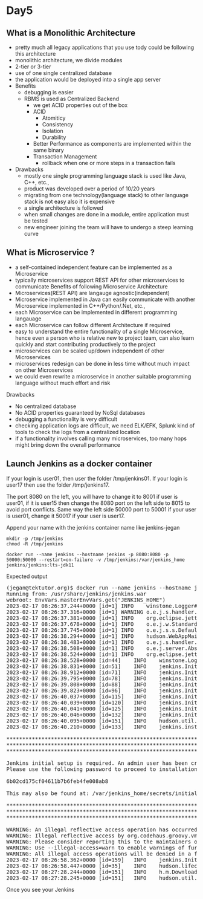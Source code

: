 # Day5

## What is a Monolithic Architecture
- pretty much all legacy applications that you use tody could be following this architecture
- monolithic architecture, we divide modules
- 2-tier or 3-tier 
- use of one single centralized database
- the application would be deployed into a single app server
- Benefits
  - debugging is easier
  - RBMS is used as Centralized Backend
    - we get ACID properties out of the box
    - ACID
      - Atomiticy
      - Consistency
      - Isolation
      - Durability
    - Better Performance as components are implemented within the same binary
    - Transaction Management
      - rollback when one or more steps in a transaction fails
- Drawbacks
  - mostly one single programming language stack is used like Java, C++, etc.,
  - product was developed over a period of 10/20 years
  - migrating from one technology(language stack) to other language stack is not easy also it is expensive
  - a single architecture is followed
  - when small changes are done in a module, entire application must be tested
  - new engineer joining the team will have to undergo a steep learning curve

## What is Microservice ?
- a self-contained independent feature can be implemented as a Microservice
- typically microservices support REST API for other microservices to communicate
Benefits of following Microservice Architecture
- Microservices(REST API) are langauge agnostic(independent)
- Microservice implemented in Java can easily communicate with another Microservice implemented in C++/Python/.Net, etc.,
- each Microservice can be implemented in different programming langauage
- each Microservice can follow different Architecture if required
- easy to understand the entire functionality of a single Microservice, hence even a person who is relative new to project team, can also learn quickly and start contributing productively to the project
- microservices can be scaled up/down independent of other Microservices
- microservices redesign can be done in less time without much impact on other Microservices
- we could even rewrite a microservice in another suitable programming language without much effort and risk

Drawbacks
- No centralized database
- No ACID properties guaranteed by NoSql databases
- debugging a functionality is very difficult
- checking application logs are difficult, we need ELK/EFK, Splunk kind of tools to check the logs from a centralized location
- if a functionality involves calling many microservices, too many hops might bring down the overall performance

## Launch Jenkins as a docker container
If your login is user01, then user the folder /tmp/jenkins01. If your login is user17 then use the folder /tmp/jenkins17.  

The port 8080 on the left, you will have to change it to 8001 if user is user01, if it is user15 then change the 8080 port on the left side to 8015 to avoid port conflicts.  Same way the left side 50000 port to 50001 if your user is user01, change it 50017 if your user is user17.

Append your name with the jenkins container name like jenkins-jegan

```
mkdir -p /tmp/jenkins
chmod -R /tmp/jenkins

docker run --name jenkins --hostname jenkins -p 8080:8080 -p 50000:50000 --restart=on-failure -v /tmp/jenkins:/var/jenkins_home jenkins/jenkins:lts-jdk11
```

Expected output
<pre>
(jegan@tektutor.org)$ docker run --name jenkins --hostname jenkins -p 8080:8080 -p 50000:50000 --restart=on-failure -v /tmp/jenkins:/var/jenkins_home jenkins/jenkins:lts-jdk11
Running from: /usr/share/jenkins/jenkins.war
webroot: EnvVars.masterEnvVars.get("JENKINS_HOME")
2023-02-17 08:26:37.244+0000 [id=1]	INFO	winstone.Logger#logInternal: Beginning extraction from war file
2023-02-17 08:26:37.316+0000 [id=1]	WARNING	o.e.j.s.handler.ContextHandler#setContextPath: Empty contextPath
2023-02-17 08:26:37.381+0000 [id=1]	INFO	org.eclipse.jetty.server.Server#doStart: jetty-10.0.12; built: 2022-09-14T01:54:40.076Z; git: 408d0139887e27a57b54ed52e2d92a36731a7e88; jvm 11.0.18+10
2023-02-17 08:26:37.678+0000 [id=1]	INFO	o.e.j.w.StandardDescriptorProcessor#visitServlet: NO JSP Support for /, did not find org.eclipse.jetty.jsp.JettyJspServlet
2023-02-17 08:26:37.745+0000 [id=1]	INFO	o.e.j.s.s.DefaultSessionIdManager#doStart: Session workerName=node0
2023-02-17 08:26:38.294+0000 [id=1]	INFO	hudson.WebAppMain#contextInitialized: Jenkins home directory: /var/jenkins_home found at: EnvVars.masterEnvVars.get("JENKINS_HOME")
2023-02-17 08:26:38.483+0000 [id=1]	INFO	o.e.j.s.handler.ContextHandler#doStart: Started w.@5eccd3b9{Jenkins v2.375.3,/,file:///var/jenkins_home/war/,AVAILABLE}{/var/jenkins_home/war}
2023-02-17 08:26:38.508+0000 [id=1]	INFO	o.e.j.server.AbstractConnector#doStart: Started ServerConnector@192c3f1e{HTTP/1.1, (http/1.1)}{0.0.0.0:8080}
2023-02-17 08:26:38.524+0000 [id=1]	INFO	org.eclipse.jetty.server.Server#doStart: Started Server@157853da{STARTING}[10.0.12,sto=0] @1863ms
2023-02-17 08:26:38.528+0000 [id=44]	INFO	winstone.Logger#logInternal: Winstone Servlet Engine running: controlPort=disabled
2023-02-17 08:26:38.831+0000 [id=51]	INFO	jenkins.InitReactorRunner$1#onAttained: Started initialization
2023-02-17 08:26:38.912+0000 [id=71]	INFO	jenkins.InitReactorRunner$1#onAttained: Listed all plugins
2023-02-17 08:26:39.795+0000 [id=78]	INFO	jenkins.InitReactorRunner$1#onAttained: Prepared all plugins
2023-02-17 08:26:39.808+0000 [id=88]	INFO	jenkins.InitReactorRunner$1#onAttained: Started all plugins
2023-02-17 08:26:39.823+0000 [id=96]	INFO	jenkins.InitReactorRunner$1#onAttained: Augmented all extensions
2023-02-17 08:26:40.037+0000 [id=115]	INFO	jenkins.InitReactorRunner$1#onAttained: System config loaded
2023-02-17 08:26:40.039+0000 [id=120]	INFO	jenkins.InitReactorRunner$1#onAttained: System config adapted
2023-02-17 08:26:40.041+0000 [id=125]	INFO	jenkins.InitReactorRunner$1#onAttained: Loaded all jobs
2023-02-17 08:26:40.046+0000 [id=132]	INFO	jenkins.InitReactorRunner$1#onAttained: Configuration for all jobs updated
2023-02-17 08:26:40.095+0000 [id=151]	INFO	hudson.util.Retrier#start: Attempt #1 to do the action check updates server
2023-02-17 08:26:40.210+0000 [id=133]	INFO	jenkins.install.SetupWizard#init: 

*************************************************************
*************************************************************
*************************************************************

Jenkins initial setup is required. An admin user has been created and a password generated.
Please use the following password to proceed to installation:

6b02cd175cf04611b7b6feb4fe008ab8

This may also be found at: /var/jenkins_home/secrets/initialAdminPassword

*************************************************************
*************************************************************
*************************************************************

WARNING: An illegal reflective access operation has occurred
WARNING: Illegal reflective access by org.codehaus.groovy.vmplugin.v7.Java7$1 (file:/var/jenkins_home/war/WEB-INF/lib/groovy-all-2.4.21.jar) to constructor java.lang.invoke.MethodHandles$Lookup(java.lang.Class,int)
WARNING: Please consider reporting this to the maintainers of org.codehaus.groovy.vmplugin.v7.Java7$1
WARNING: Use --illegal-access=warn to enable warnings of further illegal reflective access operations
WARNING: All illegal access operations will be denied in a future release
2023-02-17 08:26:58.362+0000 [id=159]	INFO	jenkins.InitReactorRunner$1#onAttained: Completed initialization
2023-02-17 08:26:58.447+0000 [id=35]	INFO	hudson.lifecycle.Lifecycle#onReady: Jenkins is fully up and running
2023-02-17 08:27:28.244+0000 [id=151]	INFO	h.m.DownloadService$Downloadable#load: Obtained the updated data file for hudson.tasks.Maven.MavenInstaller
2023-02-17 08:27:28.245+0000 [id=151]	INFO	hudson.util.Retrier#start: Performed the action check updates server successfully at the attempt #1
</pre>

Once you see your Jenkins 
